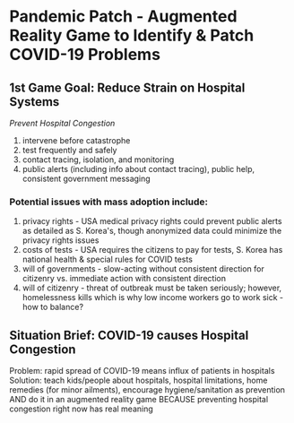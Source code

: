 # Pandemic Patch - Augmented Reality Game to Identify & Patch COVID-19 Problems
## 1st Game Goal: Reduce Strain on Hospital Systems
*Prevent Hospital Congestion*<br />
1. intervene before catastrophe<br />
2. test frequently and safely<br />
3. contact tracing, isolation, and monitoring<br />
4. public alerts (including info about contact tracing), public help, consistent government messaging 

### Potential issues with mass adoption include: 
1. privacy rights - USA medical privacy rights could prevent public alerts as detailed as S. Korea's, though anonymized data could minimize the privacy rights issues<br />
2. costs of tests - USA requires the citizens to pay for tests, S. Korea has national health & special rules for COVID tests<br />
3. will of governments - slow-acting without consistent direction for citizenry vs. immediate action with consistent direction<br />
4. will of citizenry - threat of outbreak must be taken seriously; however, homelessness kills which is why low income workers go to work sick - how to balance?<br />

## Situation Brief: COVID-19 causes Hospital Congestion
Problem: rapid spread of COVID-19 means influx of patients in hospitals
Solution: teach kids/people about hospitals, hospital limitations, home remedies (for minor ailments), encourage hygiene/sanitation as prevention AND do it in an augmented reality game BECAUSE preventing hospital congestion right now has real meaning  
